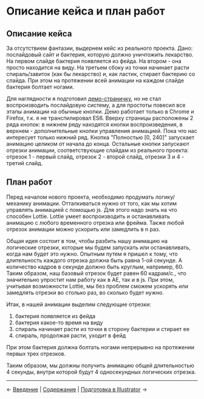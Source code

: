 # Описание кейса и план работ

## Описание кейса

За отсутствием фантазии, выдернем кейс из реального проекта. Дано: послайдовый сайт и бактерия, которую должно уничтожить лекарство. На первом слайде бактерия появляется из фейда. На втором - она просто находится на виду. На третьем сбоку из точки начинает расти спираль/завиток (как бы лекарство) и, как ластик, стирает бактерию со слайда. При этом на протяжении всей анимации на каждом слайде бактерия болтает ногами.

Для наглядности я подготовил [демо-страничку](https://ncer.github.io/bodymovin-lottie-tutorial/), но не стал воспроизводить послайдовую систему, а для простоты повесил все этапы анимации на обычные кнопки. Демо работает только в Chrome и Firefox, т.к. я не транспилировал ES6. Вверху страницы расположены 2 ряда кнопок: в нижнем ряду находятся кнопки воспроизведения, в верхнем - дополнительные кнопки управления анимацией. Пока что нас интересует только нижний ряд. Кнопка "Полностью [0, 240]" запускает анимацию целиком от начала до конца. Остальные кнопки запускают отрезки анимации, соответствующие слайдам из реального проекта: отрезок 1 - первый слайд, отрезок 2 - второй слайд, отрезки 3 и 4 - третий слайд.

## План работ

Перед началом нового проекта, необходимо продумать логику/механику анимации. Отталкиваться нужно от того, как мы хотим управлять анимацией с помощью js. Для этого надо знать на что способен Lottie. Lottie умеет воспроизводить и останавливать анимацию с любого временного отрезка или фрейма. Также любой отрезок анимации можно ускорить или замедлить в n раз. 

Общая идея состоит в том, чтобы разбить нашу анимацию на логические отрезки, которые мы будем запускать или останавливать, когда нам будет это нужно. Опытным путем я пришел к тому, что длительность каждого отрезка должна быть равна 1-ой секунде. А количество кадров в секунде должно быть круглым, например, 60. Таким образом, наш базовый отрезок будет равен 60 кадрам/с., что значительно упростит нам работу как в AE, так и в js. При этом, учитывая возможности Lottie, мы без проблем сможем ускорять или замедлять отрезки во столько раз, во сколько будет нужно.

Итак, в нашей анимации выделим следующие отрезки: 
1. бактерия появляется из фейда
1. бактерия какое-то время на виду
1. спираль начинает расти из точки в сторону бактерии и стирает ее
1. спираль, продолжая расти, уходит в фейд

При этом бактерия должна болтать ногами непрерывно на протяжении первых трех отрезков.

Таким образом, мы должны получить анимацию общей длительностью 4 секунды, внутри которой будут 4 односекундных логических отрезка. 

---

&larr; [Введение](/README.md) | 
[Содержание](/SUMMARY.md) | 
[Подготовка в Illustrator](/tutorial/2-preparing-illustrator.md) &rarr;

